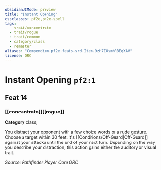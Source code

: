 ```yaml
---
obsidianUIMode: preview
title: "Instant Opening"
cssclasses: pf2e,pf2e-spell
tags:
  - trait/concentrate
  - trait/rogue
  - trait/common
  - category/class
  - remaster
aliases: "Compendium.pf2e.feats-srd.Item.9zH7IOsmhRBEqXAV"
license: ORC
---
```

# Instant Opening `pf2:1`
## Feat 14
### [[concentrate]][[rogue]]

**Category** class; 




You distract your opponent with a few choice words or a rude gesture. Choose a target within 30 feet. It's [[Conditions/Off-Guard|Off-Guard]] against your attacks until the end of your next turn. Depending on the way you describe your distraction, this action gains either the auditory or visual trait.

*Source: Pathfinder Player Core*
*ORC*